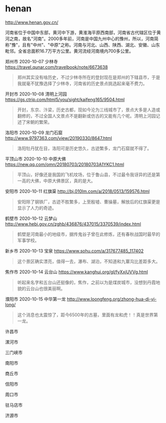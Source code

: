 # henan

http://www.henan.gov.cn/

河南省位于中国中东部，黄河中下游，黄淮海平原西南部，河南省古代辖区位于黄河之南，故名"河南"。2000多年前，河南是中国九州中心的豫州，所以，河南简称"豫"，且有"中州"、"中原"之称。河南与河北、山西、陕西、湖北、安徽、山东毗邻。全省总面积16.7万平方公里。黄河流经河南境内700多公里。

郑州市 2020-10-07 少林寺 https://travel.qunar.com/travelbook/note/6673638

> 郑州其实没有啥历史，不过少林寺所在的登封现在是郑州的下辖县市，于是我就毫不犹豫选择了少林寺，河南省的历史景点挑选起来毫不费力。

开封市 2020-10-08 清明上河园 https://gs.ctrip.com/html5/you/sight/kaifeng165/9504.html

> 开封，东京、汴梁，历史古都，现如今沦为三线城市了，景点大多是人造或翻修的，不过全国人文景点不是翻新或仿古的又能有几个呢。清明上河园记述了宋朝的繁荣。

洛阳市 2020-10-09 龙门石窟 http://www.9797363.com/view/20190330/8647.html

> 洛阳牡丹犹在目，洛阳可是历史悠久，古迹繁多，龙门石窟就不得了。

平顶山市 2020-10-10 中原大佛 https://new.qq.com/omn/20180703/20180703A1YKC1.html

> 平顶山，好像还是我国的飞机坟场，位于鲁山县，不过最令我讶异的还是第一高的大佛，中原大佛景区，真的是大。

安阳市 2020-10-11 红旗渠 http://bj.010lm.com/a/2018/0513/159576.html

> 安阳除了钢铁厂，古迹不胜繁多，上至殷墟、曹操墓，解放后的红旗渠更是显示了人力的奇迹。

鹤壁市 2020-10-12 云梦山 http://www.hebi.gov.cn/zghb/436876/437015/3370539/index.html

> 鹤壁是河南最小的地级市，据传鬼谷子曾在此修炼，还有春秋战国时最早的军事学校。

新乡市 2020-10-13 宝泉 https://www.sohu.com/a/317677485_117402

> 这个景区确实漂亮，值得一去，瀑布、湖泊，不知道和九寨沟比差距多大。

焦作市 2020-10-14 云台山 https://www.kanghui.org/gl/fyXxjUVVg.html

> 听起来名字和五台山还挺像的，焦作，之前以为是煤炭城市，没想到丹霞地貌的云台山也很美丽啊。

濮阳市 2020-10-15 中华第一龙 http://www.loongfeng.org/zhong-hua-di-yi-long/

> 这个消息也太震惊了，距今6500年的古墓，里面有龙和虎！！真是世界第一龙。

许昌市

漯河市

三门峡市

南阳市

商丘市

信阳市

周口市

驻马店市

济源市
